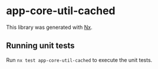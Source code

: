 # app-core-util-cached

This library was generated with [Nx](https://nx.dev).

## Running unit tests

Run `nx test app-core-util-cached` to execute the unit tests.
